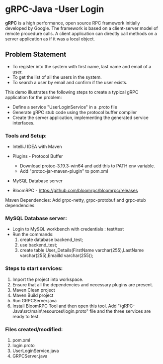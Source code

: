 # gRPC-Java -User Login #
**gRPC** is a high performance, open source RPC framework initially developed by Google. The framework is based on a client-server model of remote procedure calls. A client application can directly call methods on a server application as if it was a local object.

## Problem Statement ##

- To register into the system with first name, last name and email of a user.
- To get the list of all the users in the system.
- To search a user by email and confirm if the user exists.

This demo illustrates the following steps to create a typical gRPC application for the problem:
- Define a service "UserLoginService" in a .proto file
- Generate gRPC stub code using the protocol buffer compiler
- Create the server application, implementing the generated service interfaces.

### Tools and Setup: ##
- IntelliJ IDEA with Maven 
- Plugins - Protocol Buffer
    - Download protoc-3.19.3-win64 and add this to PATH env variable.
    - Add "protoc-jar-maven-plugin" to pom.xml

- MySQL Database server
- BloomRPC - https://github.com/bloomrpc/bloomrpc/releases

Maven Dependencies: Add grpc-netty, grpc-protobuf and grpc-stub dependencies

### MySQL Database server: ###
- Login to MySQL workbench  with credentials : test/test
- Run the commands:
    1. create database backend_test;
    2. use backend_test;
    3. create table User_Details(FirstName varchar(255),LastName varchar(255),EmailId varchar(255));

### Steps to start services: ###
1. Import the project into workspace.
2. Ensure that all the dependencies and necessary plugins are present.
3. Maven Clean project
4. Maven Build project
5. Run GRPCServer.java
6. Install BloomRPC Tool and then open this tool. Add "\gRPC-Java\src\main\resources\login.proto" file and the three services are ready to test.

### Files created/modified: ###
1. pom.xml
2. login.proto
3. UserLoginService.java
4. GRPCServer.java
